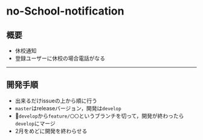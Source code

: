 # no-School-notification
## 概要
- 休校通知  
- 登録ユーザーに休校の場合電話がなる  

---
## 開発手順
- 出来るだけissueの上から順に行う
- `master`はreleaseバージョン，開発は`develop`
- `develop`から`feature/〇〇`というブランチを切って，開発が終わったら`develop`にマージ
- 2月をめどに開発を終わらせる
